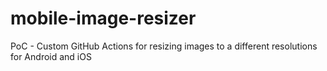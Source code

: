 # mobile-image-resizer
PoC - Custom GitHub Actions for resizing images to a different resolutions for Android and iOS
